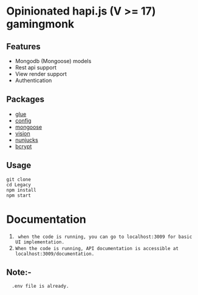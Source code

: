 # Opinionated hapi.js (V >= 17) gamingmonk

## Features
* Mongodb (Mongoose) models
* Rest api support
* View render support
* Authentication

## Packages
* [glue](https://github.com/hapijs/glue)
* [config](https://github.com/lorenwest/node-config)
* [mongoose](https://github.com/Automattic/mongoose)
* [vision](https://github.com/hapijs/vision)
* [nunjucks](https://mozilla.github.io/nunjucks)
* [bcrypt](https://www.npmjs.com/package/bcrypt)


## Usage
```no-highlight
git clone
cd Legacy
npm install
npm start
```

# Documentation
1. ``` when the code is running, you can go to localhost:3009 for basic UI implementation.```
2. ```When the code is running, API documentation is accessible at localhost:3009/documentation.```

## Note:-
```  .env file is already.```
